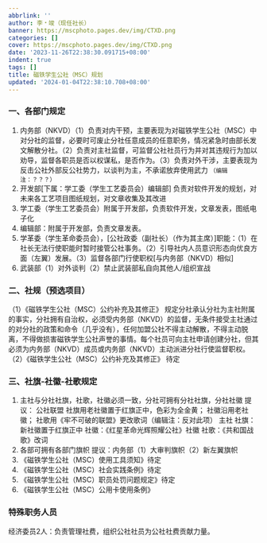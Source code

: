 ```yaml
---
abbrlink: ''
author: 李﹡竣（现任社长）
banner: https://mscphoto.pages.dev/img/CTXD.png
categories: []
cover: https://mscphoto.pages.dev/img/CTXD.png
date: '2023-11-26T22:38:30.091715+08:00'
indent: true
tags: []
title: 磁铁学生公社（MSC）规划
updated: '2024-01-04T22:38:10.708+08:00'
---
```

### 一、各部门规定

1. 内务部（NKVD）（1）负责对内干预，主要表现为对磁铁学生公社（MSC）中对分社的监督，必要时可废止分社任意成员的任意职务，情况紧急时由部长发文解散分社。（2）负责对主社监督，可监督公社社员行为并对其违规行为加以劝导，监督各职员是否以权谋私，是否作为。（3）负责对外干涉，主要表现为反击公社外部反公社势力，以谈判为主，不承诺放弃使用武力 `（编辑注：？？？）`
2. 开发部[下属：学工委（学生工艺委员会）编辑部] 负责对软件开发的规划，对未来各工艺项目图纸规划，对文章收集及其改进
3. 学工委（学生工艺委员会）附属于开发部，负责软件开发，文章发表，图纸电子化
4. 编辑部：附属于开发部，负责文章发表。
5. 学革委（学生革命委员会），[公社政委（副社长）（作为其主席）]职能：（1）在社长无法行使职能时暂时接管公社事务。（2）引导社内人员意识形态向优良方面（左翼）发展。（3）监督各部门行使职权[与内务部（NKVD）相似]
6. 武装部（1）对外谈判（2）禁止武装部私自向其他人/组织宣战

### 二、社规（预选项目）

（1）《磁铁学生公社（MSC）公约补充及其修正》
规定分社承认分社为主社附属的事实，分社拥有自治权，必须受内务部（NKVD）的监督，无条件接受主社通过的对分社的政策和命令（几乎没有），任何加盟公社不得主动解散，不得主动脱离，不得做损害磁铁学生公社声誉的事情。每个社员可向主社申请创建分社，但其必须为内务部（NKVD）成员或内务部（NKVD）主动派进分社行使监督职权。
（2）《磁铁学生公社（MSC）公约补充及其修正》
待定

### 三、社旗-社徽-社歌规定

1. 主社与分社社旗，社歌，社徽必须一致，分社可拥有分社社旗，分社社徽
   提议：
   公社联盟
   社旗用老社徽置于红旗正中，色彩为全金黄；
   社徽沿用老社徽；
   社歌用《牢不可破的联盟》更改歌词（编辑注：反对此项）
   主社
   社旗：新社徽置于红旗正中
   社徽：《红星革命光辉照耀公社》社徽
   社歌：《共和国战歌》改词
2. 各部可拥有各部门旗帜
   提议：内务部（1）大审判旗帜（2）新左翼旗帜
3. 《磁铁学生公社（MSC）使用工具须知》待定
4. 《磁铁学生公社（MSC）社会实践条例》待定
5. 《磁铁学生公社（MSC）职员处罚问题规定》待定
6. 《磁铁学生公社（MSC）公用卡使用条例》

### 特殊职务人员

经济委员2人：负责管理社费，组织公社社员为公社社费贡献力量。
